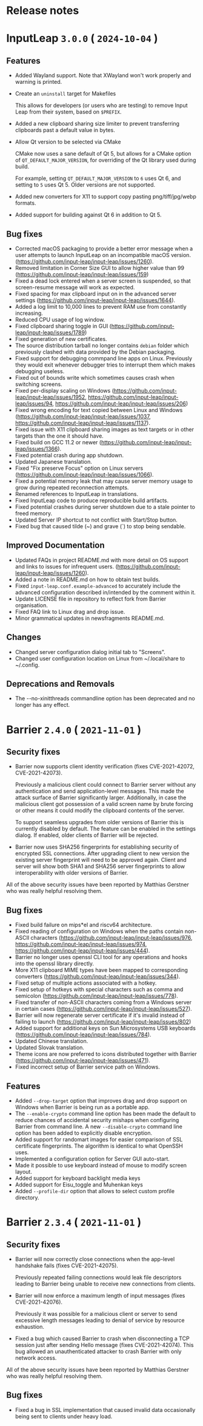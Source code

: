 Release notes
=============

[comment]: <> (towncrier release notes start)

InputLeap `3.0.0` ( `2024-10-04` )
==================================

Features
--------

- Added Wayland support. Note that XWayland won't work properly and warning is printed.
- Create an `uninstall` target for Makefiles

  This allows for developers (or users who are testing) to remove Input Leap from
  their system, based on `$PREFIX`.
- Added a new clipboard sharing size limiter to prevent transferring clipboards past a default
  value in bytes.
- Allow Qt version to be selected via CMake

  CMake now uses a sane default of Qt 5, but allows for a CMake option of
  `QT_DEFAULT_MAJOR_VERSION`, for overriding of the Qt library used during build.

  For example, setting `QT_DEFAULT_MAJOR_VERSION` to `6` uses Qt 6, and setting to
  `5` uses Qt 5. Older versions are not supported.
- Added new converters for X11 to support copy pasting png/tiff/jpg/webp formats.
- Added support for building against Qt 6 in addition to Qt 5.

Bug fixes
---------

- Corrected macOS packaging to provide a better error message when a user attempts to launch
  InputLeap on an incompatible macOS version. (https://github.com/input-leap/input-leap/issues/1260).
- Removed limitation in Corner Size GUI to allow higher value than 99
  (https://github.com/input-leap/input-leap/issues/159)
- Fixed a dead lock entered when a server screen is suspended, so that screen-resume message will
  work as expected.
- Fixed spacing for max clipboard input on in the advanced server settings
  (https://github.com/input-leap/input-leap/issues/1644).
- Added a log limit to 10,000 lines to prevent RAM use from constantly increasing.
- Reduced CPU usage of log window.
- Fixed clipboard sharing toggle in GUI (https://github.com/input-leap/input-leap/issues/1789)
- Fixed generation of new certificates.
- The source distribution tarball no longer contains ``debian`` folder which previously clashed
  with data provided by the Debian packaging.
- Fixed support for debugging commpand line apps on Linux. Previously they would exit whenever debugger
  tries to interrupt them which makes debugging useless.
- Fixed out of bounds write which sometimes causes crash when switching screens.
- Fixed per-display scaling on Windows (https://github.com/input-leap/input-leap/issues/1952,
  https://github.com/input-leap/input-leap/issues/94, https://github.com/input-leap/input-leap/issues/206)
- Fixed wrong encoding for text copied between Linux and Windows
  (https://github.com/input-leap/input-leap/issues/1037,
  https://github.com/input-leap/input-leap/issues/1137).
- Fixed issue with X11 clipboard sharing images as text targets or in other targets than the one it
  should have.
- Fixed build on GCC 11.2 or newer (https://github.com/input-leap/input-leap/issues/1366).
- Fixed potential crash during app shutdown.
- Updated Japanese translation.
- Fixed "Fix preserve Focus" option on Linux servers (https://github.com/input-leap/input-leap/issues/1066).
- Fixed a potential memory leak that may cause server memory usage to grow during repeated reconnection attempts.
- Renamed references to InputLeap in translations.
- Fixed InputLeap code to produce reproducible build artifacts.
- Fixed potential crashes during server shutdown due to a stale pointer to freed memory.
- Updated Server IP shortcut to not conflict with Start/Stop button.
- Fixed bug that caused tilde (~) and grave (`) to stop being sendable.

Improved Documentation
----------------------

- Updated FAQs in project README.md with more detail on OS support and links to issues for infrequent users. (https://github.com/input-leap/input-leap/issues/1260).
- Added a note in README.md on how to obtain test builds.
- Fixed `input-leap.conf.example-advanced` to accurately include the advanced configuration described in/intended by the comment within it.
- Update LICENSE file in repository to reflect fork from Barrier organisation.
- Fixed FAQ link to Linux drag and drop issue.
- Minor grammatical updates in newsfragments README.md.

Changes
-------

- Changed server configuration dialog initial tab to "Screens".
- Changed user configuration location on Linux from ~/.local/share to ~/.config.

Deprecations and Removals
-------------------------

- The --no-xinitthreads commandline option has been deprecated and no longer has any effect.


Barrier `2.4.0` ( `2021-11-01` )
================================

Security fixes
--------------

- Barrier now supports client identity verification (fixes CVE-2021-42072, CVE-2021-42073).

  Previously a malicious client could connect to Barrier server without any authentication and
  send application-level messages. This made the attack surface of Barrier significantly larger.
  Additionally, in case the malicious client got possession of a valid screen name by brute forcing
  or other means it could modify the clipboard contents of the server.

  To support seamless upgrades from older versions of Barrier this is currently disabled by default.
  The feature can be enabled in the settings dialog. If enabled, older clients of Barrier will be
  rejected.

- Barrier now uses SHA256 fingerprints for establishing security of encrypted SSL connections.
  After upgrading client to new version the existing server fingerprint will need to be approved
  again. Client and server will show both SHA1 and SHA256 server fingerprints to allow
  interoperability with older versions of Barrier.

All of the above security issues have been reported by Matthias Gerstner who was really helpful
resolving them.

Bug fixes
---------

- Fixed build failure on mips*el and riscv64 architecture.
- Fixed reading of configuration on Windows when the paths contain non-ASCII characters
(https://github.com/input-leap/input-leap/issues/976, https://github.com/input-leap/input-leap/issues/974,
 https://github.com/input-leap/input-leap/issues/444).
- Barrier no longer uses openssl CLI tool for any operations and hooks into the openssl library directly.
- More X11 clipboard MIME types have been mapped to corresponding converters (https://github.com/input-leap/input-leap/issues/344).
- Fixed setup of multiple actions associated with a hotkey.
- Fixed setup of hotkeys with special characters such as comma and semicolon
  (https://github.com/input-leap/input-leap/issues/778).
- Fixed transfer of non-ASCII characters coming from a Windows server in certain cases
 (https://github.com/input-leap/input-leap/issues/527).
- Barrier will now regenerate server certificate if it's invalid instead of failing to launch
 (https://github.com/input-leap/input-leap/issues/802)
- Added support for additional keys on Sun Microsystems USB keyboards
 (https://github.com/input-leap/input-leap/issues/784).
- Updated Chinese translation.
- Updated Slovak translation.
- Theme icons are now preferred to icons distributed together with Barrier
 (https://github.com/input-leap/input-leap/issues/471).
- Fixed incorrect setup of Barrier service path on Windows.

Features
--------

- Added `--drop-target` option that improves drag and drop support on Windows when Barrier is
  being run as a portable app.
- The `--enable-crypto` command line option has been made the default to reduce chances of
  accidental security mishaps when configuring Barrier from command line.
  A new `--disable-crypto` command line option has been added to explicitly disable encryption.
- Added support for randomart images for easier comparison of SSL certificate fingerprints.
  The algorithm is identical to what OpenSSH uses.
- Implemented a configuration option for Server GUI auto-start.
- Made it possible to use keyboard instead of mouse to modify screen layout.
- Added support for keyboard backlight media keys
- Added support for Eisu_toggle and Muhenkan keys
- Added `--profile-dir` option that allows to select custom profile directory.

Barrier `2.3.4` ( `2021-11-01` )
================================

Security fixes
--------------

- Barrier will now correctly close connections when the app-level handshake fails (fixes CVE-2021-42075).

  Previously repeated failing connections would leak file descriptors leading to Barrier being unable
  to receive new connections from clients.

- Barrier will now enforce a maximum length of input messages (fixes CVE-2021-42076).

  Previously it was possible for a malicious client or server to send excessive length messages
  leading to denial of service by resource exhaustion.

- Fixed a bug which caused Barrier to crash when disconnecting a TCP session just after sending
  Hello message (fixes CVE-2021-42074).
  This bug allowed an unauthenticated attacker to crash Barrier with only network access.

All of the above security issues have been reported by Matthias Gerstner who was really helpful
resolving them.

Bug fixes
---------

- Fixed a bug in SSL implementation that caused invalid data occasionally being sent to clients
  under heavy load.

